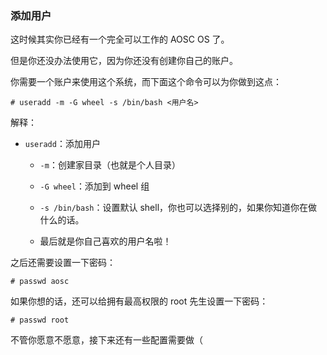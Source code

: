 ### 添加用户

这时候其实你已经有一个完全可以工作的 AOSC OS 了。

但是你还没办法使用它，因为你还没有创建你自己的账户。

你需要一个账户来使用这个系统，而下面这个命令可以为你做到这点：

```
# useradd -m -G wheel -s /bin/bash <用户名>
```

解释：

* `useradd`：添加用户
  * `-m`：创建家目录（也就是个人目录）

  * `-G wheel`：添加到 wheel 组
  * `-s /bin/bash`：设置默认 shell，你也可以选择别的，如果你知道你在做什么的话。
  * 最后就是你自己喜欢的用户名啦！

之后还需要设置一下密码：

```
# passwd aosc
```

如果你想的话，还可以给拥有最高权限的 root 先生设置一下密码：

```
# passwd root
```

不管你愿意不愿意，接下来还有一些配置需要做（

